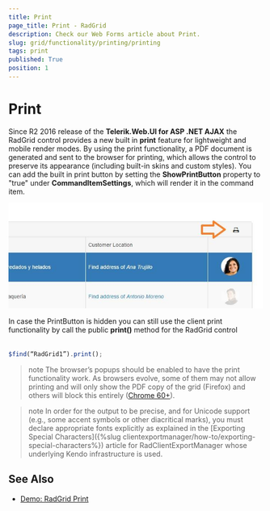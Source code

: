 ```yaml
---
title: Print
page_title: Print - RadGrid
description: Check our Web Forms article about Print.
slug: grid/functionality/printing/printing
tags: print
published: True
position: 1
---
```


# Print

Since R2 2016 release of the **Telerik.Web.UI for ASP .NET AJAX** the RadGrid control provides a new built in **print** feature for lightweight and mobile render modes. By using the print functionality, a PDF document is generated and sent to the browser for printing, which allows the control to preserve its appearance (including built-in skins and custom styles). You can add the built in print button by setting the **ShowPrintButton** property to "true" under **CommandItemSettings**, which will render it in the command item.

![Print Button](images/grid_PrintButton.jpg)

In case the PrintButton is hidden you can still use the client print functionality by call the public **print()** method for the RadGrid control

````JavaScript

$find(“RadGrid1”).print();

````

>note The browser’s popups should be enabled to have the print functionality work. As browsers evolve, some of them may not allow printing and will only show the PDF copy of the grid (Firefox) and others will block this entirely ([Chrome 60+](https://feedback.telerik.com/Project/108/Feedback/Details/230607)).

>note In order for the output to be precise, and for Unicode support (e.g., some accent symbols or other diacritical marks), you must declare appropriate fonts explicitly as explained in the [Exporting Special Characters]({%slug clientexportmanager/how-to/exporting-special-characters%}) article for RadClientExportManager whose underlying Kendo infrastructure is used.

## See Also

 * [Demo: RadGrid Print](https://demos.telerik.com/aspnet-ajax/grid/examples/functionality/printing/defaultcs.aspx?isNew=true)


